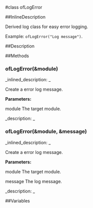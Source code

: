 #class ofLogError


<!--
_visible: True_
_advanced: True_
_istemplated: False_
_extends: ofLog_
-->

##InlineDescription

Derived log class for easy error logging.

Example: `ofLogError("Log message")`.





##Description





##Methods



### ofLogError(&module)

<!--
_syntax: ofLogError(&module)_
_name: ofLogError_
_returns: _
_returns_description: _
_parameters: const string &module_
_access: public_
_version_started: 007_
_version_deprecated: _
_summary: _
_constant: False_
_static: False_
_visible: True_
_advanced: False_
-->

_inlined_description: _

Create a error log message.

**Parameters:**

module The target module.





_description: _







<!----------------------------------------------------------------------------->

### ofLogError(&module, &message)

<!--
_syntax: ofLogError(&module, &message)_
_name: ofLogError_
_returns: _
_returns_description: _
_parameters: const string &module, const string &message_
_access: public_
_version_started: 007_
_version_deprecated: _
_summary: _
_constant: False_
_static: False_
_visible: True_
_advanced: False_
-->

_inlined_description: _

Create a error log message.

**Parameters:**

module The target module.

message The log message.





_description: _







<!----------------------------------------------------------------------------->

##Variables



